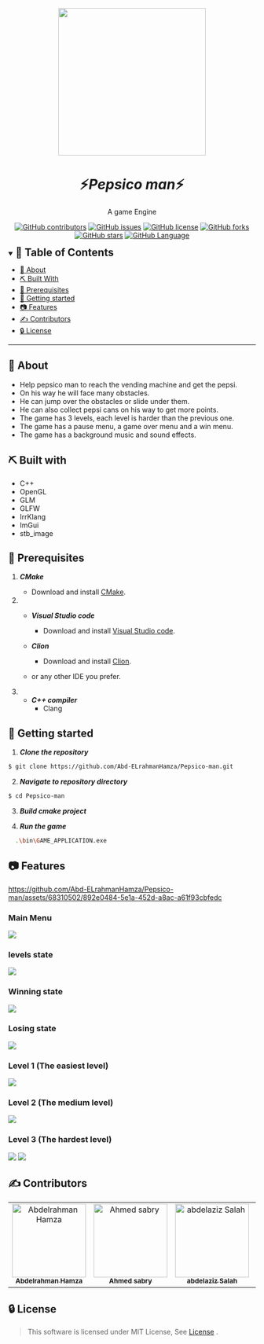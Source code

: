 <div align="center">
<img height="300" src="./images/banner.jpg">
</div>
<div align="center">
    <h1 align='center'>⚡️<i>Pepsico man</i>⚡️</h1>
    <p> A game Engine </p>
</div>

<div align="center">

[![GitHub contributors](https://img.shields.io/github/contributors/Abd-ELrahmanHamza/Pepsico-man)](https://github.com/Abd-ELrahmanHamza/Pepsico-man/contributors)
[![GitHub issues](https://img.shields.io/github/issues/Abd-ELrahmanHamza/Pepsico-man)](https://github.com/Abd-ELrahmanHamza/Pepsico-man/issues)
[![GitHub license](https://img.shields.io/github/license/Abd-ELrahmanHamza/Pepsico-man)](https://github.com/Abd-ELrahmanHamza/Pepsico-man/blob/master/LICENSE)
[![GitHub forks](https://img.shields.io/github/forks/Abd-ELrahmanHamza/Pepsico-man)](https://github.com/Abd-ELrahmanHamza/Pepsico-man/network)
[![GitHub stars](https://img.shields.io/github/stars/Abd-ELrahmanHamza/Pepsico-man)](https://github.com/Abd-ELrahmanHamza/Pepsico-man/stargazers)
[![GitHub Language](https://img.shields.io/github/languages/top/Abd-ELrahmanHamza/Pepsico-man)](https://img.shields.io/github/languages/count/Abd-ELrahmanHamza/Pepsico-man)

</div>

<details open="open">
<summary>
<h2 style="display:inline">📝 Table of Contents</h2>
</summary>

- [📑 About](#about)
- [⛏️ Built With](#built-with)
- [📃 Prerequisites ](#Prerequisites)
- [🏁 Getting started](#getting-started)
- [📷 Features](#features)
- [✍️ Contributors](#contributors)
- [🔒 License](#license)

</details>

---

## 📑 About

- Help pepsico man to reach the vending machine and get the pepsi.
- On his way he will face many obstacles.
- He can jump over the obstacles or slide under them.
- He can also collect pepsi cans on his way to get more points.
- The game has 3 levels, each level is harder than the previous one.
- The game has a pause menu, a game over menu and a win menu.
- The game has a background music and sound effects.

## ⛏️ Built with

- C++
- OpenGL
- GLM
- GLFW
- IrrKlang
- ImGui
- stb_image

## 📃 Prerequisites

1. **_CMake_**

   - Download and install [CMake](https://cmake.org/download/).

2. - **_Visual Studio code_**

     - Download and install [Visual Studio code](https://code.visualstudio.com/Download).

   - **_Clion_**

     - Download and install [Clion](https://www.jetbrains.com/clion/download/).

   - or any other IDE you prefer.

3. - **_C++ compiler_**
     - Clang

## 🏁 Getting started

1. **_Clone the repository_**

```sh
$ git clone https://github.com/Abd-ELrahmanHamza/Pepsico-man.git
```

2. **_Navigate to repository directory_**

```sh
$ cd Pepsico-man
```

3. **_Build cmake project_**

4. **_Run the game_**

```sh
  .\bin\GAME_APPLICATION.exe
```

## 📷 Features


https://github.com/Abd-ELrahmanHamza/Pepsico-man/assets/68310502/892e0484-5e1a-452d-a8ac-a61f93cbfedc



### Main Menu

<img src="./images/main menu.jpg"/>

### levels state

<img src="./images/levels.png"/>

### Winning state

<img src="./images/win.png"/>

### Losing state

<img src="./images/lose.png"/>

### Level 1 (The easiest level)

<img src="./images/easy.png"/>

### Level 2 (The medium level)

<img src="./images/medium.png"/>

### Level 3 (The hardest level)

<img src="./images/hard.png"/>
<img src="./images/hard2.png"/>

## ✍️ Contributors

<table>
  <tr>

<td align="center">
<a href="https://github.com/Abd-ELrahmanHamza" target="_black">
<img src="https://avatars.githubusercontent.com/u/68310502?v=4" width="150px;" alt="Abdelrahman Hamza"/><br /><sub><b>Abdelrahman Hamza</b></sub></a><br />
</td>

<td align="center">
<a href="https://github.com/Ahmedsabry11" target="_black">
<img src="https://avatars.githubusercontent.com/u/75908511?v=4" width="150px;" alt="Ahmed sabry"/><br /><sub><b>Ahmed sabry</b></sub></a><br />
</td>

<td align="center">
<a href="https://github.com/abdelazizSalah" target="_black">
<img src="https://avatars.githubusercontent.com/u/71516308?v=4" width="150px;" alt="abdelaziz Salah"/><br /><sub><b>abdelaziz Salah</b></sub></a><br />
</td>

<td align="center">
<a href="https://github.com/ahmedmadbouly186" target="_black">
<img src="https://avatars.githubusercontent.com/u/66012617?v=4" width="150px;" alt="ahmed madbouly"/><br /><sub><b>ahmed madbouly</b></sub></a><br />
</td>
</tr>
</table>

## 🔒 License <a name = "license"></a>

> This software is licensed under MIT License, See [License](./LICENSE) .
